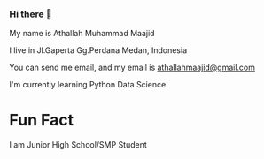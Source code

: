 ### Hi there 👋
My name is Athallah Muhammad Maajid

I live in Jl.Gaperta Gg.Perdana Medan, Indonesia

You can send me email, and my email is athallahmaajid@gmail.com

I'm currently learning Python Data Science
# Fun Fact
I am Junior High School/SMP Student
<!--
**athallahmaajid/athallahmaajid** is a ✨ _special_ ✨ repository because its `README.md` (this file) appears on your GitHub profile.

Here are some ideas to get you started:

- 🔭 I’m currently working on ...
- 🌱 I’m currently learning ...
- 👯 I’m looking to collaborate on ...
- 🤔 I’m looking for help with ...
- 💬 Ask me about ...
- 📫 How to reach me: ...
- 😄 Pronouns: ...
- ⚡ Fun fact: ...
-->
